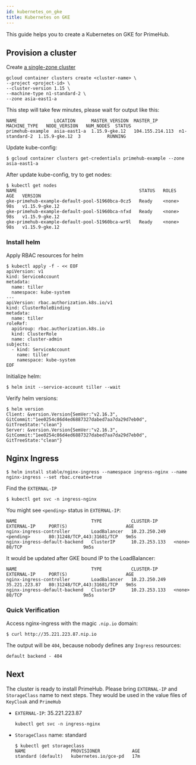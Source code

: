 ```yaml
---
id: kubernetes_on_gke
title: Kubernetes on GKE
---
```


This guide helps you to create a Kubernetes on GKE for PrimeHub. 

## Provision a cluster

Create [a single-zone cluster](https://cloud.google.com/kubernetes-engine/docs/how-to/creating-a-cluster#creating-a-cluster)

```
gcloud container clusters create <cluster-name> \
--project <project-id> \
--cluster-version 1.15 \
--machine-type n1-standard-2 \
--zone asia-east1-a
```

This step will take few minutes, please wait for output like this:

```
NAME              LOCATION      MASTER_VERSION  MASTER_IP        MACHINE_TYPE   NODE_VERSION   NUM_NODES  STATUS
primehub-example  asia-east1-a  1.15.9-gke.12   104.155.214.113  n1-standard-2  1.15.9-gke.12  3          RUNNING
```


Update kube-config:

```
$ gcloud container clusters get-credentials primehub-example --zone asia-east1-a
```

After update kube-config, try to get nodes:

```
$ kubectl get nodes
NAME                                              STATUS   ROLES    AGE   VERSION
gke-primehub-example-default-pool-51960bca-0cz5   Ready    <none>   98s   v1.15.9-gke.12
gke-primehub-example-default-pool-51960bca-nfxd   Ready    <none>   98s   v1.15.9-gke.12
gke-primehub-example-default-pool-51960bca-wr9l   Ready    <none>   98s   v1.15.9-gke.12
```


### Install helm

Apply RBAC resources for helm

```
$ kubectl apply -f - << EOF
apiVersion: v1
kind: ServiceAccount
metadata:
  name: tiller
  namespace: kube-system
---
apiVersion: rbac.authorization.k8s.io/v1
kind: ClusterRoleBinding
metadata:
  name: tiller
roleRef:
  apiGroup: rbac.authorization.k8s.io
  kind: ClusterRole
  name: cluster-admin
subjects:
  - kind: ServiceAccount
    name: tiller
    namespace: kube-system
EOF
```

Initialize helm:

```
$ helm init --service-account tiller --wait
```

Verify helm versions:

```
$ helm version
Client: &version.Version{SemVer:"v2.16.3", GitCommit:"1ee0254c86d4ed6887327dabed7aa7da29d7eb0d", GitTreeState:"clean"}
Server: &version.Version{SemVer:"v2.16.3", GitCommit:"1ee0254c86d4ed6887327dabed7aa7da29d7eb0d", GitTreeState:"clean"}
```

## Nginx Ingress


```
$ helm install stable/nginx-ingress --namespace ingress-nginx --name nginx-ingress --set rbac.create=true
```

Find the `EXTERNAL-IP`

```
$ kubectl get svc -n ingress-nginx
```

You might see `<pending>` status in `EXTERNAL-IP`:

```
NAME                            TYPE           CLUSTER-IP      EXTERNAL-IP     PORT(S)                      AGE
nginx-ingress-controller        LoadBalancer   10.23.250.249   <pending>       80:31248/TCP,443:31681/TCP   9m5s
nginx-ingress-default-backend   ClusterIP      10.23.253.133   <none>          80/TCP                       9m5s
```

It would be updated after GKE bound IP to the LoadBalancer:

```
NAME                            TYPE           CLUSTER-IP      EXTERNAL-IP     PORT(S)                      AGE
nginx-ingress-controller        LoadBalancer   10.23.250.249   35.221.223.87   80:31248/TCP,443:31681/TCP   9m5s
nginx-ingress-default-backend   ClusterIP      10.23.253.133   <none>          80/TCP                       9m5s
```

### Quick Verification

Access nginx-ingress with the magic `.nip.io` domain:

```
$ curl http://35.221.223.87.nip.io
```

The output will be `404`, because nobody defines any `Ingress` resources:

```
default backend - 404
```

## Next

The cluster is ready to install PrimeHub. Please bring  `EXTERNAL-IP` and `StorageClass` name to next steps. They would be used in the value files of `KeyCloak` and `PrimeHub`

* `EXTERNAL-IP`: 35.221.223.87
    ```
    kubectl get svc -n ingress-nginx
    ```

* `StorageClass` name: standard
    ```
    $ kubectl get storageclass
    NAME                 PROVISIONER            AGE
    standard (default)   kubernetes.io/gce-pd   17m
    ```


